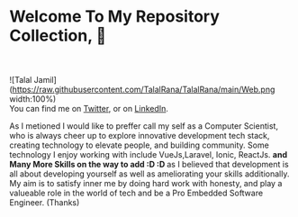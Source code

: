 # Welcome To My Repository Collection, 👋<br><br>
![Talal Jamil](https://raw.githubusercontent.com/TalalRana/TalalRana/main/Web.png width:100%)
<br>
You can find me on [Twitter][1], or on [LinkedIn][2].

[1]: https://twitter.com/TalalJamilCh
[2]: https://www.linkedin.com/in/devtalal/

As I metioned I would like to preffer call my self as a Computer Scientist,
who is always cheer up to explore innovative development tech stack, creating technology to elevate people, and building community.
Some technology I enjoy working with include VueJs,Laravel, Ionic, ReactJs. <strong> and Many More Skills on the way to add :D :D </strong>
as I believed that development is all about developing yourself as well as ameliorating your skills additionally.
My aim is to satisfy inner me by doing hard work with honesty, and play a valueable role in the world of tech
and be a Pro Embedded Software Engineer. (Thanks)
